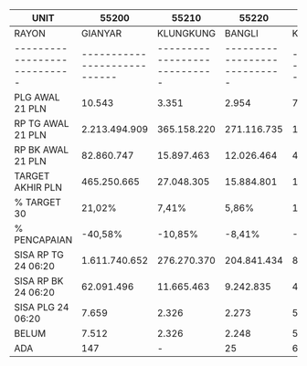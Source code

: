 |             UNIT             |            55200             |            55210             |            55220             |            55230             |             5520             |
|------------------------------|------------------------------|------------------------------|------------------------------|------------------------------|------------------------------|
| RAYON                        | GIANYAR                      | KLUNGKUNG                    | BANGLI                       | KARANGASEM                   |  AREA BATUR                  |
| ---------------------------- | ---------------------------- | ---------------------------- | ---------------------------- | ---------------------------- | ---------------------------- |
|  PLG AWAL 21 PLN             |  10.543                      |  3.351                       |  2.954                       |  7.734                       |  24.582                      |
| RP TG AWAL 21 PLN            |  2.213.494.909               |  365.158.220                 |  271.116.735                 |  1.056.823.062               |  3.906.592.926               |
|  RP BK AWAL 21 PLN           |  82.860.747                  |  15.897.463                  |  12.026.464                  |  49.514.368                  |  160.299.042                 |
|  TARGET AKHIR PLN            |  465.250.665                 |  27.048.305                  |  15.884.801                  |  186.660.111                 |  694.843.882                 |
|  % TARGET 30                 | 21,02%                       | 7,41%                        | 5,86%                        | 17,66%                       | 17,79%                       |
| % PENCAPAIAN                 | -40,58%                      | -10,85%                      | -8,41%                       | -28,25%                      | -30,95%                      |
|  SISA RP TG 24 06:20         |  1.611.740.652               |  276.270.370                 |  204.841.434                 |  847.401.786                 |  2.940.254.242               |
|  SISA RP BK 24 06:20         |  62.091.496                  |  11.665.463                  |  9.242.835                   |  40.091.207                  |  123.091.001                 |
|  SISA PLG 24 06:20           |  7.659                       |  2.326                       |  2.273                       |  5.967                       |  18.225                      |
|  BELUM                       |  7.512                       |  2.326                       |  2.248                       |  5.899                       |  17.985                      |
|  ADA                         |  147                         |  -                           |  25                          |  68                          |  240                         |
